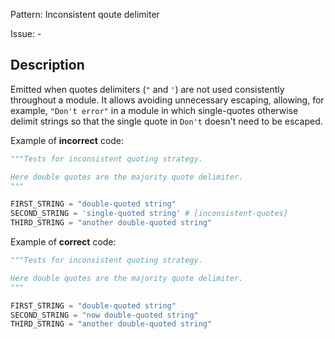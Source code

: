 Pattern: Inconsistent qoute delimiter

Issue: -

## Description

Emitted when quotes delimiters (`"` and `'`) are not used consistently throughout a module.  It allows avoiding unnecessary escaping, allowing, for example, `"Don't error"` in a module in which single-quotes otherwise delimit strings so that the single quote in `Don't` doesn't need to be escaped.

Example of **incorrect** code:

```python
"""Tests for inconsistent quoting strategy.

Here double quotes are the majority quote delimiter.
"""

FIRST_STRING = "double-quoted string"
SECOND_STRING = 'single-quoted string' # [inconsistent-quotes]
THIRD_STRING = "another double-quoted string"
```

Example of **correct** code:

```python
"""Tests for inconsistent quoting strategy.

Here double quotes are the majority quote delimiter.
"""

FIRST_STRING = "double-quoted string"
SECOND_STRING = "now double-quoted string"
THIRD_STRING = "another double-quoted string"
```